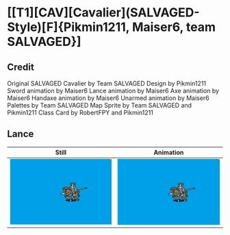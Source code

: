# [\[T1\]\[CAV\]\[Cavalier\]\(SALVAGED-Style\)\[F\]{Pikmin1211, Maiser6, team SALVAGED}]

## Credit

Original SALVAGED Cavalier by Team SALVAGED
Design by Pikmin1211
Sword animation by Maiser6
Lance animation by Maiser6
Axe animation by Maiser6
Handaxe animation by Maiser6
Unarmed animation by Maiser6
Palettes by Team SALVAGED
Map Sprite by Team SALVAGED and Pikmin1211
Class Card by RobertFPY and Pikmin1211

	
## Lance

| Still | Animation |
| :---: | :-------: |
| ![Lance still](./Lance_000.png) | ![Lance animation](./Lance.gif) |
